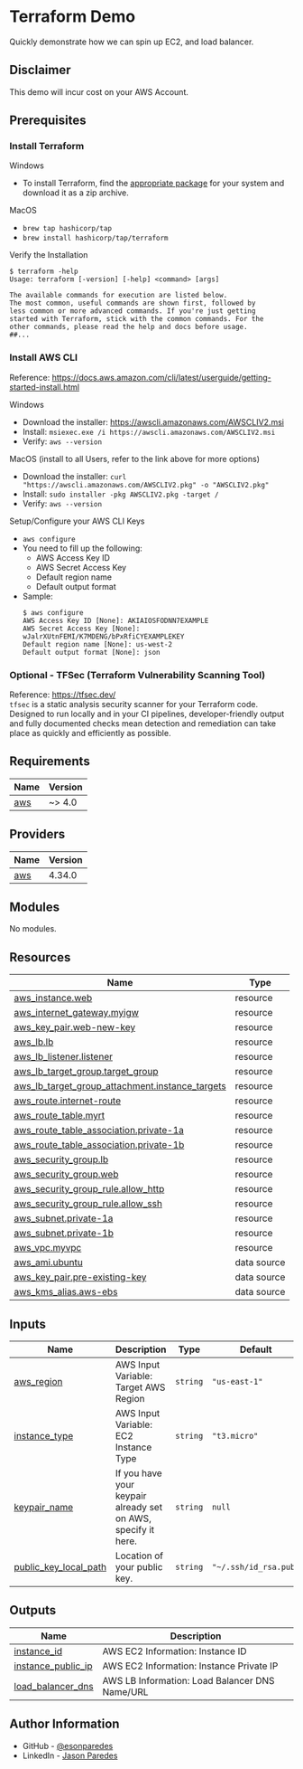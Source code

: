 # Terraform Demo

Quickly demonstrate how we can spin up EC2, and load balancer.

## Disclaimer

This demo will incur cost on your AWS Account.

## Prerequisites
### Install Terraform
Windows
 - To install Terraform, find the [appropriate package](https://www.terraform.io/downloads) for your system and download it as a zip archive.

MacOS
 - `brew tap hashicorp/tap`
 - `brew install hashicorp/tap/terraform`

Verify the Installation
```
$ terraform -help
Usage: terraform [-version] [-help] <command> [args]

The available commands for execution are listed below.
The most common, useful commands are shown first, followed by
less common or more advanced commands. If you're just getting
started with Terraform, stick with the common commands. For the
other commands, please read the help and docs before usage.
##...
```

### Install AWS CLI
Reference: https://docs.aws.amazon.com/cli/latest/userguide/getting-started-install.html

Windows
 - Download the installer: https://awscli.amazonaws.com/AWSCLIV2.msi
 - Install: `msiexec.exe /i https://awscli.amazonaws.com/AWSCLIV2.msi`
 - Verify: `aws --version`

MacOS (install to all Users, refer to the link above for more options)
 - Download the installer: `curl "https://awscli.amazonaws.com/AWSCLIV2.pkg" -o "AWSCLIV2.pkg"`
 - Install: `sudo installer -pkg AWSCLIV2.pkg -target /`
 - Verify: `aws --version`

Setup/Configure your AWS CLI Keys
 - `aws configure`
 - You need to fill up the following:
    - AWS Access Key ID
    - AWS Secret Access Key
    - Default region name
    - Default output format
 - Sample:
    ```
    $ aws configure
    AWS Access Key ID [None]: AKIAIOSFODNN7EXAMPLE
    AWS Secret Access Key [None]: wJalrXUtnFEMI/K7MDENG/bPxRfiCYEXAMPLEKEY
    Default region name [None]: us-west-2
    Default output format [None]: json
    ```

### Optional - TFSec (Terraform Vulnerability Scanning Tool)
Reference: https://tfsec.dev/
<br/>
`tfsec` is a static analysis security scanner for your Terraform code.
<br/>
Designed to run locally and in your CI pipelines, developer-friendly output and fully documented checks mean detection and remediation can take place as quickly and efficiently as possible.

## Requirements

| Name | Version |
|------|---------|
| <a name="requirement_aws"></a> [aws](#requirement\_aws) | ~> 4.0 |

## Providers

| Name | Version |
|------|---------|
| <a name="provider_aws"></a> [aws](#provider\_aws) | 4.34.0 |

## Modules

No modules.

## Resources

| Name | Type |
|------|------|
| [aws_instance.web](https://registry.terraform.io/providers/hashicorp/aws/latest/docs/resources/instance) | resource |
| [aws_internet_gateway.myigw](https://registry.terraform.io/providers/hashicorp/aws/latest/docs/resources/internet_gateway) | resource |
| [aws_key_pair.web-new-key](https://registry.terraform.io/providers/hashicorp/aws/latest/docs/resources/key_pair) | resource |
| [aws_lb.lb](https://registry.terraform.io/providers/hashicorp/aws/latest/docs/resources/lb) | resource |
| [aws_lb_listener.listener](https://registry.terraform.io/providers/hashicorp/aws/latest/docs/resources/lb_listener) | resource |
| [aws_lb_target_group.target_group](https://registry.terraform.io/providers/hashicorp/aws/latest/docs/resources/lb_target_group) | resource |
| [aws_lb_target_group_attachment.instance_targets](https://registry.terraform.io/providers/hashicorp/aws/latest/docs/resources/lb_target_group_attachment) | resource |
| [aws_route.internet-route](https://registry.terraform.io/providers/hashicorp/aws/latest/docs/resources/route) | resource |
| [aws_route_table.myrt](https://registry.terraform.io/providers/hashicorp/aws/latest/docs/resources/route_table) | resource |
| [aws_route_table_association.private-1a](https://registry.terraform.io/providers/hashicorp/aws/latest/docs/resources/route_table_association) | resource |
| [aws_route_table_association.private-1b](https://registry.terraform.io/providers/hashicorp/aws/latest/docs/resources/route_table_association) | resource |
| [aws_security_group.lb](https://registry.terraform.io/providers/hashicorp/aws/latest/docs/resources/security_group) | resource |
| [aws_security_group.web](https://registry.terraform.io/providers/hashicorp/aws/latest/docs/resources/security_group) | resource |
| [aws_security_group_rule.allow_http](https://registry.terraform.io/providers/hashicorp/aws/latest/docs/resources/security_group_rule) | resource |
| [aws_security_group_rule.allow_ssh](https://registry.terraform.io/providers/hashicorp/aws/latest/docs/resources/security_group_rule) | resource |
| [aws_subnet.private-1a](https://registry.terraform.io/providers/hashicorp/aws/latest/docs/resources/subnet) | resource |
| [aws_subnet.private-1b](https://registry.terraform.io/providers/hashicorp/aws/latest/docs/resources/subnet) | resource |
| [aws_vpc.myvpc](https://registry.terraform.io/providers/hashicorp/aws/latest/docs/resources/vpc) | resource |
| [aws_ami.ubuntu](https://registry.terraform.io/providers/hashicorp/aws/latest/docs/data-sources/ami) | data source |
| [aws_key_pair.pre-existing-key](https://registry.terraform.io/providers/hashicorp/aws/latest/docs/data-sources/key_pair) | data source |
| [aws_kms_alias.aws-ebs](https://registry.terraform.io/providers/hashicorp/aws/latest/docs/data-sources/kms_alias) | data source |

## Inputs

| Name | Description | Type | Default | Required |
|------|-------------|------|---------|:--------:|
| <a name="input_aws_region"></a> [aws\_region](#input\_aws\_region) | AWS Input Variable: Target AWS Region | `string` | `"us-east-1"` | no |
| <a name="input_instance_type"></a> [instance\_type](#input\_instance\_type) | AWS Input Variable: EC2 Instance Type | `string` | `"t3.micro"` | no |
| <a name="input_keypair_name"></a> [keypair\_name](#input\_keypair\_name) | If you have your keypair already set on AWS, specify it here. | `string` | `null` | no |
| <a name="input_public_key_local_path"></a> [public\_key\_local\_path](#input\_public\_key\_local\_path) | Location of your public key. | `string` | `"~/.ssh/id_rsa.pub"` | no |

## Outputs

| Name | Description |
|------|-------------|
| <a name="output_instance_id"></a> [instance\_id](#output\_instance\_id) | AWS EC2 Information: Instance ID |
| <a name="output_instance_public_ip"></a> [instance\_public\_ip](#output\_instance\_public\_ip) | AWS EC2 Information: Instance Private IP |
| <a name="output_load_balancer_dns"></a> [load\_balancer\_dns](#output\_load\_balancer\_dns) | AWS LB Information: Load Balancer DNS Name/URL |

## Author Information

- GitHub - [@esonparedes](https://github.com/esonparedes)
- LinkedIn - [Jason Paredes](https://www.linkedin.com/in/jason-paredes-aa246161/)
